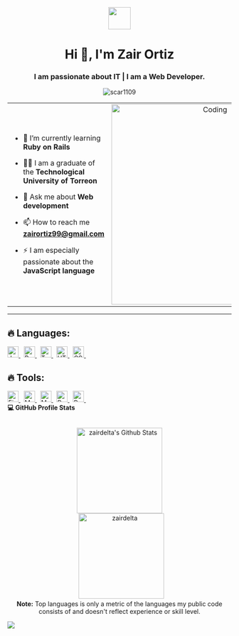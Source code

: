 <p align="center"><picture align="center"><img align="center" src = "https://github.com/7oSkaaa/7oSkaaa/blob/main/Images/about_me.gif?raw=true" width = 50px></picture></p>
<h1 align="center">Hi 👋, I'm Zair Ortiz</h1>
<h3 align="center">I am passionate about IT | I am a Web Developer.</h3>
<p align="center"> <img src="https://komarev.com/ghpvc/?username=zairdelta&label=Profile%20views&color=0e75b6&style=flat" alt="scar1109" /> </p>

<table align="center">
<tr border="none">
<td width="50%" align="left">
  
- 🌱 I’m currently learning **Ruby on Rails**

- 🧑‍🎓 I am a graduate of the **Technological University of Torreon**

- 💬 Ask me about **Web development**

- 📫 How to reach me **zairortiz99@gmail.com**
  
- ⚡ I am especially passionate about the **JavaScript language**

</td>
<td width="50%" align="center">

  <img align="center" alt="Coding" width="450" src="https://repository-images.githubusercontent.com/588181932/e36ec678-7984-4cdd-8e4c-a3932772ff8e">

  
  </td>
</tr>
</table>

---

## 🔥 Languages:

<span>
  <a href="#" onclick="return false;">
    <img src="https://img.shields.io/badge/javascript-%23323330.svg?style=for-the-badge&logo=javascript&logoColor=%23F7DF1E" alt="JavaScript logo" title="JavaScript" height="25" />
  </a>
</span>
&nbsp;
<span>
  <a href="#" onclick="return false;">
    <img src="https://img.shields.io/badge/ruby-%23CC342D.svg?style=for-the-badge&logo=ruby&logoColor=white" alt="Ruby logo" title="Ruby" height="25" />
  </a>
</span>
&nbsp;
<span>
  <a href="#" onclick="return false;">
    <img src="https://img.shields.io/badge/typescript-%23007ACC.svg?style=for-the-badge&logo=typescript&logoColor=white" alt="TypeScript logo" title="TypeScript" height="25" />
  </a>
</span>
&nbsp;
<span>
  <a href="#" onclick="return false;">
    <img src="https://img.shields.io/badge/html5-%23E34F26.svg?style=for-the-badge&logo=html5&logoColor=white" alt="HTML5 logo" title="HTML5" height="25" />
  </a>
</span>
&nbsp;
<span>
  <a href="#" onclick="return false;">
    <img src="https://img.shields.io/badge/css3-%231572B6.svg?style=for-the-badge&logo=css3&logoColor=white" alt="CSS3 logo" title="CSS3" height="25" />
  </a>
</span>
&nbsp;

## 🔥 Tools:

<span>
  <a href="#" onclick="return false;">
    <img src="https://img.shields.io/badge/firebase-a08021?style=for-the-badge&logo=firebase&logoColor=ffcd34" alt="Firebase logo" title="Firebase" height="25" />
  </a>
</span>
&nbsp;
<span>
  <a href="#" onclick="return false;">
    <img src="https://img.shields.io/badge/MongoDB-%234ea94b.svg?style=for-the-badge&logo=mongodb&logoColor=white" alt="MongoDB logo" title="MongoDB" height="25" />
  </a>
</span>
&nbsp;
<span>
  <a href="#" onclick="return false;">
    <img src="https://img.shields.io/badge/mysql-4479A1.svg?style=for-the-badge&logo=mysql&logoColor=white" alt="MySQL logo" title="MySQL" height="25" />
  </a>
</span>
&nbsp;
<span>
  <a href="#" onclick="return false;">
    <img src="https://img.shields.io/badge/postgres-%23316192.svg?style=for-the-badge&logo=postgresql&logoColor=white" alt="PostgreSQL logo" title="PostgreSQL" height="25" />
  </a>
</span>
&nbsp;
<span>
  <a href="#" onclick="return false;">
    <img src="https://img.shields.io/badge/redis-%23DD0031.svg?style=for-the-badge&logo=redis&logoColor=white" alt="Redis logo" title="Redis" height="25" />
  </a>
</span>
&nbsp;



<summary><b>💻 GitHub Profile Stats</b></summary>
  <br/>
  <p align="center">
    <a href="https://github.com/zairdelta/github-readme-stats"><img alt="zairdelta's Github Stats" src="https://github-readme-stats.vercel.app/api?username=zairdelta&show_icons=true&count_private=true&theme=algolia" height="192px"/></a>
<br/>
  &nbsp;
	  <img src="https://github-readme-stats.vercel.app/api/top-langs?username=zairdelta&langs_count=10&show_icons=true&locale=en&layout=compact&theme=algolia" alt="zairdelta" height="192px"/>
  <br/>
  <b>Note:</b> Top languages is only a metric of the languages my public code consists of and doesn't reflect experience or skill level.
  </p>

<img src="https://user-images.githubusercontent.com/73097560/115834477-dbab4500-a447-11eb-908a-139a6edaec5c.gif"></a>


